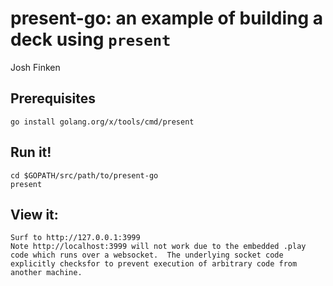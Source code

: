 # present-go: an example of building a deck using `present`

Josh Finken

## Prerequisites

    go install golang.org/x/tools/cmd/present

## Run it!

    cd $GOPATH/src/path/to/present-go
    present

## View it:
   
    Surf to http://127.0.0.1:3999
    Note http://localhost:3999 will not work due to the embedded .play code which runs over a websocket.  The underlying socket code explicitly checksfor to prevent execution of arbitrary code from another machine.
